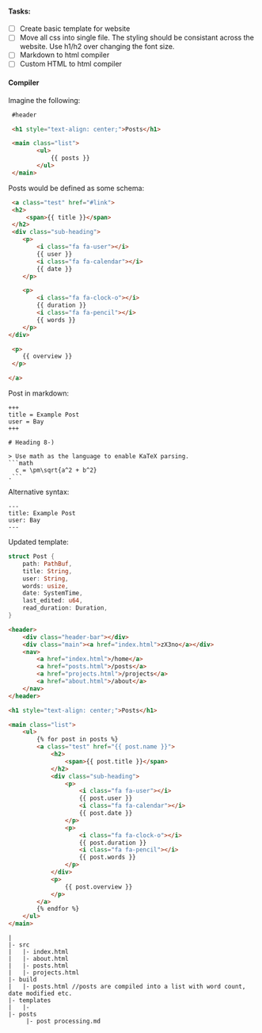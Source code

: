 #### Tasks:

- [ ] Create basic template for website
- [ ] Move all css into single file. The styling should be consistant across the website. Use h1/h2 over changing the font size.
- [ ] Markdown to html compiler
- [ ] Custom HTML to html compiler

#### Compiler

Imagine the following:

```html
 #header

 <h1 style="text-align: center;">Posts</h1>

 <main class="list">
        <ul>
            {{ posts }}
        </ul>
 </main>
```

Posts would be defined as some schema:
```html
 <a class="test" href="#link">
 <h2>
     <span>{{ title }}</span>
 </h2>
 <div class="sub-heading">
    <p>
        <i class="fa fa-user"></i>
        {{ user }}
        <i class="fa fa-calendar"></i>
        {{ date }}
    </p>

    <p>
        <i class="fa fa-clock-o"></i>
        {{ duration }}
        <i class="fa fa-pencil"></i>
        {{ words }}
    </p>
</div>

 <p>
    {{ overview }}
 </p>

</a>
```

Post in markdown:

```
+++
title = Example Post
user = Bay
+++

# Heading 8-)

> Use math as the language to enable KaTeX parsing.
```math
  c = \pm\sqrt{a^2 + b^2}
.```

```

Alternative syntax:

```
---
title: Example Post
user: Bay
---
```

Updated template:

```rust
struct Post {
    path: PathBuf,
    title: String,
    user: String,
    words: usize,
    date: SystemTime,
    last_edited: u64,
    read_duration: Duration,
}
```


```html
<header>
    <div class="header-bar"></div>
    <div class="main"><a href="index.html">zX3no</a></div>
    <nav>
        <a href="index.html">/home</a>
        <a href="posts.html">/posts</a>
        <a href="projects.html">/projects</a>
        <a href="about.html">/about</a>
    </nav>
</header>

<h1 style="text-align: center;">Posts</h1>

<main class="list">
    <ul>
        {% for post in posts %}
        <a class="test" href="{{ post.name }}">
            <h2>
                <span>{{ post.title }}</span>
            </h2>
            <div class="sub-heading">
                <p>
                    <i class="fa fa-user"></i>
                    {{ post.user }}
                    <i class="fa fa-calendar"></i>
                    {{ post.date }}
                </p>
                <p>
                    <i class="fa fa-clock-o"></i>
                    {{ post.duration }}
                    <i class="fa fa-pencil"></i>
                    {{ post.words }}
                </p>
            </div>
            <p>
                {{ post.overview }}
            </p>
        </a>
        {% endfor %}
    </ul>
</main>
```

```
|
|- src
|   |- index.html
|   |- about.html
|   |- posts.html
|   |- projects.html
|- build
|   |- posts.html //posts are compiled into a list with word count, date modified etc.
|- templates
|   |-
|- posts
     |- post processing.md
```

